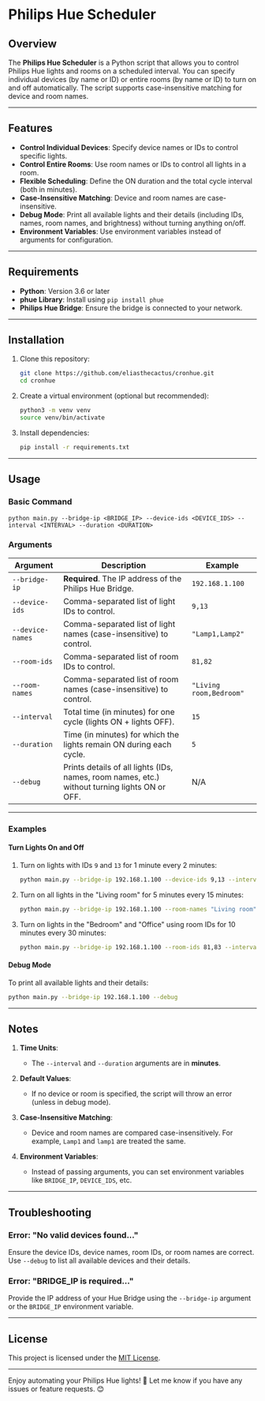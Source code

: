 
# Philips Hue Scheduler

## Overview

The **Philips Hue Scheduler** is a Python script that allows you to control Philips Hue lights and rooms on a scheduled interval. You can specify individual devices (by name or ID) or entire rooms (by name or ID) to turn on and off automatically. The script supports case-insensitive matching for device and room names.

---

## Features

- **Control Individual Devices**: Specify device names or IDs to control specific lights.
- **Control Entire Rooms**: Use room names or IDs to control all lights in a room.
- **Flexible Scheduling**: Define the ON duration and the total cycle interval (both in minutes).
- **Case-Insensitive Matching**: Device and room names are case-insensitive.
- **Debug Mode**: Print all available lights and their details (including IDs, names, room names, and brightness) without turning anything on/off.
- **Environment Variables**: Use environment variables instead of arguments for configuration.

---

## Requirements

- **Python**: Version 3.6 or later
- **phue Library**: Install using `pip install phue`
- **Philips Hue Bridge**: Ensure the bridge is connected to your network.

---

## Installation

1. Clone this repository:
   ```bash
   git clone https://github.com/eliasthecactus/cronhue.git
   cd cronhue
   ```

2. Create a virtual environment (optional but recommended):
   ```bash
   python3 -m venv venv
   source venv/bin/activate
   ```

3. Install dependencies:
   ```bash
   pip install -r requirements.txt
   ```

---

## Usage

### Basic Command

```
python main.py --bridge-ip <BRIDGE_IP> --device-ids <DEVICE_IDS> --interval <INTERVAL> --duration <DURATION>
```

### Arguments

| Argument         | Description                                                                                       | Example                          |
|-------------------|---------------------------------------------------------------------------------------------------|----------------------------------|
| `--bridge-ip`     | **Required**. The IP address of the Philips Hue Bridge.                                           | `192.168.1.100`                 |
| `--device-ids`    | Comma-separated list of light IDs to control.                                                     | `9,13`                          |
| `--device-names`  | Comma-separated list of light names (case-insensitive) to control.                                | `"Lamp1,Lamp2"`                 |
| `--room-ids`      | Comma-separated list of room IDs to control.                                                      | `81,82`                         |
| `--room-names`    | Comma-separated list of room names (case-insensitive) to control.                                 | `"Living room,Bedroom"`         |
| `--interval`      | Total time (in minutes) for one cycle (lights ON + lights OFF).                                   | `15`                            |
| `--duration`      | Time (in minutes) for which the lights remain ON during each cycle.                               | `5`                             |
| `--debug`         | Prints details of all lights (IDs, names, room names, etc.) without turning lights ON or OFF.     | N/A                             |

---

### Examples

#### Turn Lights On and Off
1. Turn on lights with IDs `9` and `13` for 1 minute every 2 minutes:
   ```bash
   python main.py --bridge-ip 192.168.1.100 --device-ids 9,13 --interval 2 --duration 1
   ```

2. Turn on all lights in the "Living room" for 5 minutes every 15 minutes:
   ```bash
   python main.py --bridge-ip 192.168.1.100 --room-names "Living room" --interval 15 --duration 5
   ```

3. Turn on lights in the "Bedroom" and "Office" using room IDs for 10 minutes every 30 minutes:
   ```bash
   python main.py --bridge-ip 192.168.1.100 --room-ids 81,83 --interval 30 --duration 10
   ```

#### Debug Mode
To print all available lights and their details:
   ```bash
   python main.py --bridge-ip 192.168.1.100 --debug
   ```

---

## Notes

1. **Time Units**:
   - The `--interval` and `--duration` arguments are in **minutes**.

2. **Default Values**:
   - If no device or room is specified, the script will throw an error (unless in debug mode).

3. **Case-Insensitive Matching**:
   - Device and room names are compared case-insensitively. For example, `Lamp1` and `lamp1` are treated the same.

4. **Environment Variables**:
   - Instead of passing arguments, you can set environment variables like `BRIDGE_IP`, `DEVICE_IDS`, etc.

---

## Troubleshooting

### Error: "No valid devices found..."
Ensure the device IDs, device names, room IDs, or room names are correct. Use `--debug` to list all available devices and their details.

### Error: "BRIDGE_IP is required..."
Provide the IP address of your Hue Bridge using the `--bridge-ip` argument or the `BRIDGE_IP` environment variable.

---

## License

This project is licensed under the [MIT License](LICENSE).

---

Enjoy automating your Philips Hue lights! 🌟 Let me know if you have any issues or feature requests. 😊
